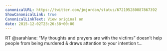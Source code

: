 ```yaml
---
canonicalURL: https://twitter.com/jmjordan/status/672195280087867392
ShowCanonicalLink: true
CanonicalLinkText: View original on
date: 2015-12-02T23:26:58+00:00
---
```

RT @sarahlane: “My thoughts and prayers are with the victims” doesn’t help people from being murdered &amp; draws attention to your intention t…